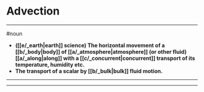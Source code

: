 # Advection
---
#noun
- **([[e/_earth|earth]] science) The horizontal movement of a [[b/_body|body]] of [[a/_atmosphere|atmosphere]] (or other fluid) [[a/_along|along]] with a [[c/_concurrent|concurrent]] transport of its temperature, humidity etc.**
- **The transport of a scalar by [[b/_bulk|bulk]] fluid motion.**
---
---
